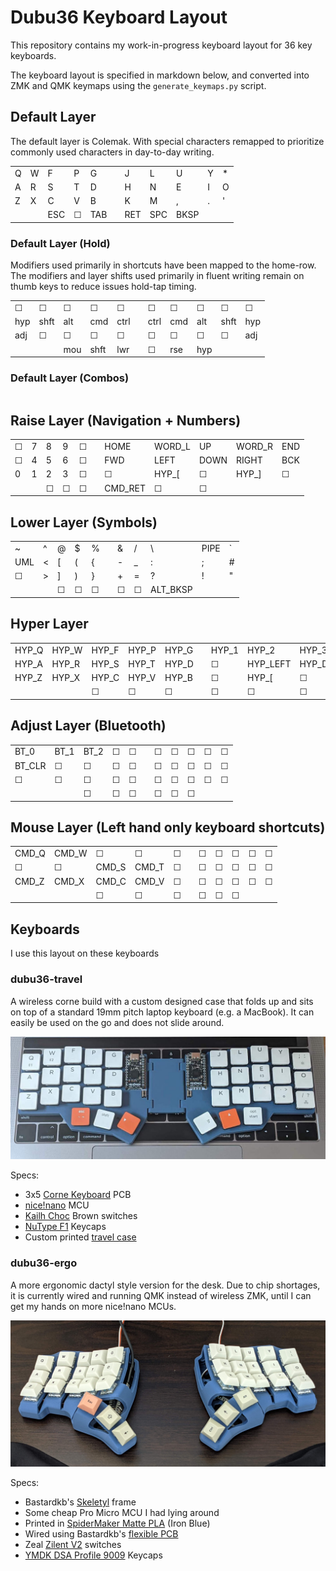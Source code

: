 # Dubu36 Keyboard Layout

This repository contains my work-in-progress keyboard layout for 36 key keyboards.

The keyboard layout is specified in markdown below, and converted into ZMK and QMK keymaps using the
`generate_keymaps.py` script.

## Default Layer

The default layer is Colemak. With special characters remapped to prioritize commonly used
characters in day-to-day writing.

|     |     |     |     |     |     |     |     |      |     |     |
| --- | --- | --- | --- | --- | --- | --- | --- | ---- | --- | --- |
| Q   | W   | F   | P   | G   |     | J   | L   | U    | Y   | \*  |
| A   | R   | S   | T   | D   |     | H   | N   | E    | I   | O   |
| Z   | X   | C   | V   | B   |     | K   | M   | ,    | .   | '   |
|     |     | ESC | ☐   | TAB |     | RET | SPC | BKSP |     |     |

### Default Layer (Hold)

Modifiers used primarily in shortcuts have been mapped to the home-row. The modifiers and layer
shifts used primarily in fluent writing remain on thumb keys to reduce issues hold-tap timing.

|     |      |     |      |      |     |      |     |     |      |     |
| --- | ---- | --- | ---- | ---- | --- | ---- | --- | --- | ---- | --- |
| ☐   | ☐    | ☐   | ☐    | ☐    |     | ☐    | ☐   | ☐   | ☐    | ☐   |
| hyp | shft | alt | cmd  | ctrl |     | ctrl | cmd | alt | shft | hyp |
| adj | ☐    | ☐   | ☐    | ☐    |     | ☐    | ☐   | ☐   | ☐    | adj |
|     |      | mou | shft | lwr  |     | ☐    | rse | hyp |      |     |

### Default Layer (Combos)

|     |     |     |     |
| --- | --- | --- | --- |

## Raise Layer (Navigation + Numbers)

|     |     |     |     |     |     |         |        |      |        |     |
| --- | --- | --- | --- | --- | --- | ------- | ------ | ---- | ------ | --- |
| ☐   | 7   | 8   | 9   | ☐   |     | HOME    | WORD_L | UP   | WORD_R | END |
| ☐   | 4   | 5   | 6   | ☐   |     | FWD     | LEFT   | DOWN | RIGHT  | BCK |
| 0   | 1   | 2   | 3   | ☐   |     | ☐       | HYP_[  | ☐    | HYP_]  | ☐   |
|     |     | ☐   | ☐   | ☐   |     | CMD_RET | ☐      | ☐    |        |     |

## Lower Layer (Symbols)

|     |     |     |     |     |     |     |     |          |      |     |
| --- | --- | --- | --- | --- | --- | --- | --- | -------- | ---- | --- |
| ~   | ^   | @   | $   | %   |     | &   | /   | \        | PIPE | `   |
| UML | <   | [   | (   | {   |     | -   | \_  | :        | ;    | #   |
| ☐   | >   | ]   | )   | }   |     | +   | =   | ?        | !    | "   |
|     |     | ☐   | ☐   | ☐   |     | ☐   | ☐   | ALT_BKSP |      |     |

## Hyper Layer

|       |       |       |       |       |     |       |          |          |           |       |
| ----- | ----- | ----- | ----- | ----- | --- | ----- | -------- | -------- | --------- | ----- |
| HYP_Q | HYP_W | HYP_F | HYP_P | HYP_G |     | HYP_1 | HYP_2    | HYP_3    | HYP_4     | HYP_5 |
| HYP_A | HYP_R | HYP_S | HYP_T | HYP_D |     | ☐     | HYP_LEFT | HYP_DOWN | HYP_RIGHT | ☐     |
| HYP_Z | HYP_X | HYP_C | HYP_V | HYP_B |     | ☐     | HYP_[    | ☐        | HYP_]     | ☐     |
|       |       | ☐     | ☐     | ☐     |     | ☐     | ☐        | ☐        |           |       |

## Adjust Layer (Bluetooth)

|        |      |      |     |     |     |     |     |     |     |     |
| ------ | ---- | ---- | --- | --- | --- | --- | --- | --- | --- | --- |
| BT_0   | BT_1 | BT_2 | ☐   | ☐   |     | ☐   | ☐   | ☐   | ☐   | ☐   |
| BT_CLR | ☐    | ☐    | ☐   | ☐   |     | ☐   | ☐   | ☐   | ☐   | ☐   |
| ☐      | ☐    | ☐    | ☐   | ☐   |     | ☐   | ☐   | ☐   | ☐   | ☐   |
|        |      | ☐    | ☐   | ☐   |     | ☐   | ☐   | ☐   |     |     |

## Mouse Layer (Left hand only keyboard shortcuts)

|       |       |       |       |     |     |     |     |     |     |     |
| ----- | ----- | ----- | ----- | --- | --- | --- | --- | --- | --- | --- |
| CMD_Q | CMD_W | ☐     | ☐     | ☐   |     | ☐   | ☐   | ☐   | ☐   | ☐   |
| ☐     | ☐     | CMD_S | CMD_T | ☐   |     | ☐   | ☐   | ☐   | ☐   | ☐   |
| CMD_Z | CMD_X | CMD_C | CMD_V | ☐   |     | ☐   | ☐   | ☐   | ☐   | ☐   |
|       |       | ☐     | ☐     | ☐   |     | ☐   | ☐   | ☐   |     |     |

## Keyboards

I use this layout on these keyboards

### dubu36-travel

A wireless corne build with a custom designed case that folds up and sits on top of a standard 19mm
pitch laptop keyboard (e.g. a MacBook). It can easily be used on the go and does not slide around.

![dubu36-travel picture](dubu36-travel/dubu36-travel.jpg)

Specs:

- 3x5 [Corne Keyboard](https://github.com/foostan/crkbd) PCB
- [nice!nano](https://nicekeyboards.com/nice-nano/) MCU
- [Kailh Choc](https://mkultra.click/choc-switches) Brown switches
- [NuType F1](https://nuphy.com/collections/shop/products/nutype-f1-aw20-late-summer-night-ver-keycaps)
  Keycaps
- Custom printed [travel case](dubu36-travel/case)

### dubu36-ergo

A more ergonomic dactyl style version for the desk. Due to chip shortages, it is currently wired and
running QMK instead of wireless ZMK, until I can get my hands on more nice!nano MCUs.

![dubu36-ergo](dubu36-ergo/dubu36-ergo.jpg)

Specs:

- Bastardkb's [Skeletyl](https://github.com/Bastardkb/Skeletyl) frame
- Some cheap Pro Micro MCU I had lying around
- Printed in
  [SpiderMaker Matte PLA](https://www.amazon.com/SPIDER-MAKER-Matte-Printer-Filament/dp/B07HWNK53C?th=1)
  (Iron Blue)
- Wired using Bastardkb's [flexible PCB](https://bastardkb.com/product/flexible-pcb/)
- Zeal [Zilent V2](https://zealpc.net/products/zilent?variant=5894832324646) switches
- [YMDK DSA Profile 9009](https://kbdfans.com/products/dsa-9009-keycaps-set) Keycaps

